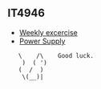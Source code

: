 
## IT4946 
- [Weekly excercise](.)
- [Power Supply](./PowerSupply)

```
   \    /\    Good luck.
    )  ( ') 
   (  /  )  
    \(__)|  
```